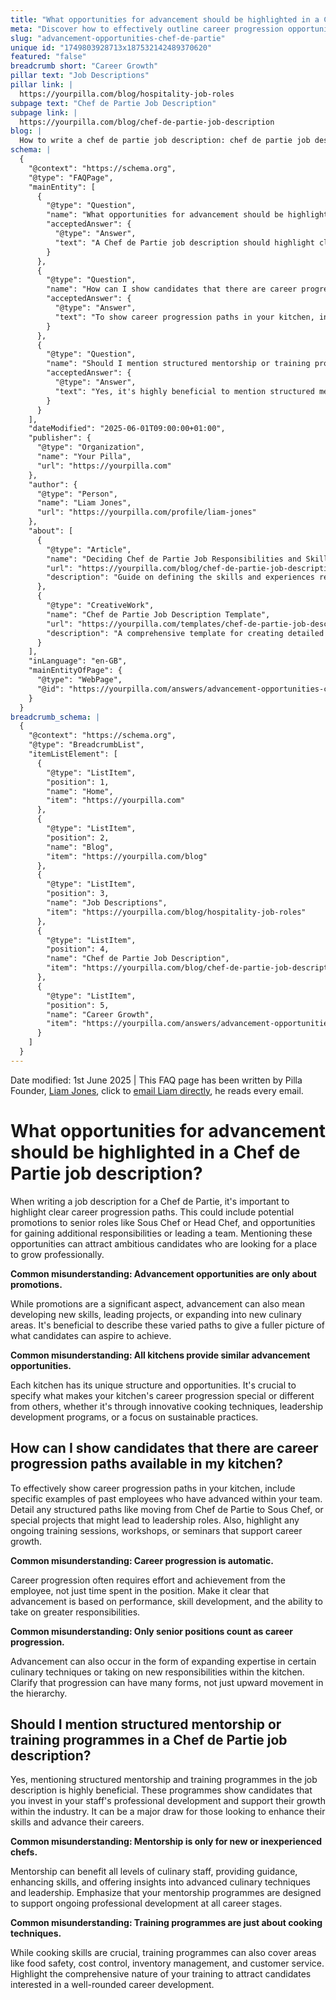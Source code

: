 ```yaml
---
title: "What opportunities for advancement should be highlighted in a Chef de Partie job description?"
meta: "Discover how to effectively outline career progression opportunities in a Chef de Partie job description, including promotions, skill development, and special projects."
slug: "advancement-opportunities-chef-de-partie"
unique id: "1749803928713x187532142489370620"
featured: "false"
breadcrumb short: "Career Growth"
pillar text: "Job Descriptions"
pillar link: |
  https://yourpilla.com/blog/hospitality-job-roles
subpage text: "Chef de Partie Job Description"
subpage link: |
  https://yourpilla.com/blog/chef-de-partie-job-description
blog: |
  How to write a chef de partie job description: chef de partie job description template included.
schema: |
  {
    "@context": "https://schema.org",
    "@type": "FAQPage",
    "mainEntity": [
      {
        "@type": "Question",
        "name": "What opportunities for advancement should be highlighted in a Chef de Partie job description?",
        "acceptedAnswer": {
          "@type": "Answer",
          "text": "A Chef de Partie job description should highlight clear career progression paths, including potential promotions to roles like Sous Chef or Head Chef, and opportunities for gaining additional responsibilities or leading a team. It's also beneficial to mention the opportunities for developing new skills, leading projects, or expanding into new culinary areas, showcasing the varied paths for professional growth."
        }
      },
      {
        "@type": "Question",
        "name": "How can I show candidates that there are career progression paths available in my kitchen?",
        "acceptedAnswer": {
          "@type": "Answer",
          "text": "To show career progression paths in your kitchen, include specific examples of past employees who have advanced within your team. Detail any structured paths like moving from Chef de Partie to Sous Chef, and special projects that might lead to leadership roles. Highlight ongoing training sessions, workshops, or seminars that support career growth, making it clear that advancement is based on performance, skill development, and the ability to take on greater responsibilities."
        }
      },
      {
        "@type": "Question",
        "name": "Should I mention structured mentorship or training programmes in a Chef de Partie job description?",
        "acceptedAnswer": {
          "@type": "Answer",
          "text": "Yes, it's highly beneficial to mention structured mentorship and training programmes in a Chef de Partie job description. These programmes show candidates that your establishment invests in staff's professional development and supports their growth within the industry. Emphasize that your mentorship programmes are designed to support ongoing professional development at all career stages, and mention that training can cover a broad range of topics beyond cooking techniques."
        }
      }
    ],
    "dateModified": "2025-06-01T09:00:00+01:00",
    "publisher": {
      "@type": "Organization",
      "name": "Your Pilla",
      "url": "https://yourpilla.com"
    },
    "author": {
      "@type": "Person",
      "name": "Liam Jones",
      "url": "https://yourpilla.com/profile/liam-jones"
    },
    "about": [
      {
        "@type": "Article",
        "name": "Deciding Chef de Partie Job Responsibilities and Skills",
        "url": "https://yourpilla.com/blog/chef-de-partie-job-description",
        "description": "Guide on defining the skills and experiences required from a Chef de Partie, including job responsibilities and necessary qualities."
      },
      {
        "@type": "CreativeWork",
        "name": "Chef de Partie Job Description Template",
        "url": "https://yourpilla.com/templates/chef-de-partie-job-description",
        "description": "A comprehensive template for creating detailed job descriptions for the role of Chef de Partie, highlighting required skills and potential career paths."
      }
    ],
    "inLanguage": "en-GB",
    "mainEntityOfPage": {
      "@type": "WebPage",
      "@id": "https://yourpilla.com/answers/advancement-opportunities-chef-de-partie"
    }
  }
breadcrumb_schema: |
  {
    "@context": "https://schema.org",
    "@type": "BreadcrumbList",
    "itemListElement": [
      {
        "@type": "ListItem",
        "position": 1,
        "name": "Home",
        "item": "https://yourpilla.com"
      },
      {
        "@type": "ListItem",
        "position": 2,
        "name": "Blog",
        "item": "https://yourpilla.com/blog"
      },
      {
        "@type": "ListItem",
        "position": 3,
        "name": "Job Descriptions",
        "item": "https://yourpilla.com/blog/hospitality-job-roles"
      },
      {
        "@type": "ListItem",
        "position": 4,
        "name": "Chef de Partie Job Description",
        "item": "https://yourpilla.com/blog/chef-de-partie-job-description"
      },
      {
        "@type": "ListItem",
        "position": 5,
        "name": "Career Growth",
        "item": "https://yourpilla.com/answers/advancement-opportunities-chef-de-partie"
      }
    ]
  }
---
```


Date modified: 1st June 2025 | This FAQ page has been written by Pilla Founder, [Liam Jones](https://yourpilla.com/profile/liam-jones), click to [email Liam directly](https://mailto:liam@yourpilla.com), he reads every email.

# What opportunities for advancement should be highlighted in a Chef de Partie job description?

When writing a job description for a Chef de Partie, it's important to highlight clear career progression paths. This could include potential promotions to senior roles like Sous Chef or Head Chef, and opportunities for gaining additional responsibilities or leading a team. Mentioning these opportunities can attract ambitious candidates who are looking for a place to grow professionally.

**Common misunderstanding: Advancement opportunities are only about promotions.**

While promotions are a significant aspect, advancement can also mean developing new skills, leading projects, or expanding into new culinary areas. It's beneficial to describe these varied paths to give a fuller picture of what candidates can aspire to achieve.

**Common misunderstanding: All kitchens provide similar advancement opportunities.**

Each kitchen has its unique structure and opportunities. It's crucial to specify what makes your kitchen's career progression special or different from others, whether it's through innovative cooking techniques, leadership development programs, or a focus on sustainable practices.

## How can I show candidates that there are career progression paths available in my kitchen?

To effectively show career progression paths in your kitchen, include specific examples of past employees who have advanced within your team. Detail any structured paths like moving from Chef de Partie to Sous Chef, or special projects that might lead to leadership roles. Also, highlight any ongoing training sessions, workshops, or seminars that support career growth.

**Common misunderstanding: Career progression is automatic.**

Career progression often requires effort and achievement from the employee, not just time spent in the position. Make it clear that advancement is based on performance, skill development, and the ability to take on greater responsibilities.

**Common misunderstanding: Only senior positions count as career progression.**

Advancement can also occur in the form of expanding expertise in certain culinary techniques or taking on new responsibilities within the kitchen. Clarify that progression can have many forms, not just upward movement in the hierarchy.

## Should I mention structured mentorship or training programmes in a Chef de Partie job description?

Yes, mentioning structured mentorship and training programmes in the job description is highly beneficial. These programmes show candidates that you invest in your staff's professional development and support their growth within the industry. It can be a major draw for those looking to enhance their skills and advance their careers.

**Common misunderstanding: Mentorship is only for new or inexperienced chefs.**

Mentorship can benefit all levels of culinary staff, providing guidance, enhancing skills, and offering insights into advanced culinary techniques and leadership. Emphasize that your mentorship programmes are designed to support ongoing professional development at all career stages.

**Common misunderstanding: Training programmes are just about cooking techniques.**

While cooking skills are crucial, training programmes can also cover areas like food safety, cost control, inventory management, and customer service. Highlight the comprehensive nature of your training to attract candidates interested in a well-rounded career development.